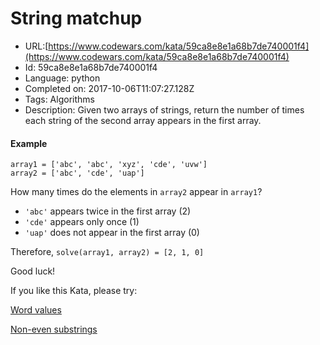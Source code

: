 # String matchup

 - URL:[https://www.codewars.com/kata/59ca8e8e1a68b7de740001f4](https://www.codewars.com/kata/59ca8e8e1a68b7de740001f4)
 - Id: 59ca8e8e1a68b7de740001f4
 - Language: python
 - Completed on: 2017-10-06T11:07:27.128Z
 - Tags: Algorithms
 - Description:
Given two arrays of strings, return the number of times each string of the second array appears in the first array.

#### Example

```
array1 = ['abc', 'abc', 'xyz', 'cde', 'uvw']
array2 = ['abc', 'cde', 'uap']
```

How many times do the elements in `array2` appear in `array1`? 

* `'abc'` appears twice in the first array (2)
* `'cde'` appears only once (1)
* `'uap'` does not appear in the first array (0)

Therefore, `solve(array1, array2) = [2, 1, 0]`

Good luck!

If you like this Kata, please try:

[Word values](https://www.codewars.com/kata/598d91785d4ce3ec4f000018)

[Non-even substrings](https://www.codewars.com/kata/59da47fa27ee00a8b90000b4)
